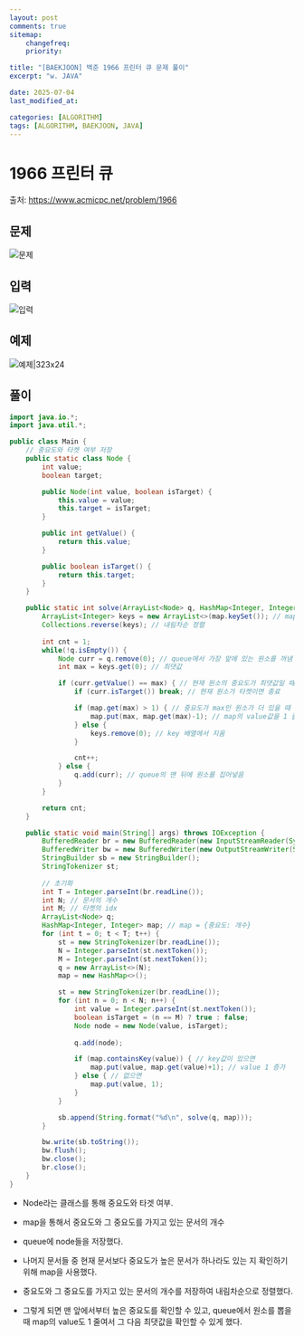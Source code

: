 ```yaml
---
layout: post
comments: true
sitemap:
    changefreq:
    priority:

title: "[BAEKJOON] 백준 1966 프린터 큐 문제 풀이"
excerpt: "w. JAVA"

date: 2025-07-04
last_modified_at: 

categories: [ALGORITHM]
tags: [ALGORITHM, BAEKJOON, JAVA]
---
```


# 1966 프린터 큐
출처: <https://www.acmicpc.net/problem/1966>

## 문제


![문제](https://cdn.jsdelivr.net/gh/aliquis-facio/aliquis-facio.github.io@master/_image/2025-07-04-1.png)

## 입력
![입력](https://cdn.jsdelivr.net/gh/aliquis-facio/aliquis-facio.github.io@master/_image/2025-07-04-2.png)

## 예제
![예제|323x24](https://cdn.jsdelivr.net/gh/aliquis-facio/aliquis-facio.github.io@master/_image/2025-07-04-3.png)

## 풀이
```java
import java.io.*;
import java.util.*;

public class Main {
    // 중요도와 타켓 여부 저장
    public static class Node {
        int value;
        boolean target;

        public Node(int value, boolean isTarget) {
            this.value = value;
            this.target = isTarget;
        }

        public int getValue() {
            return this.value;
        }

        public boolean isTarget() {
            return this.target;
        }
    }

    public static int solve(ArrayList<Node> q, HashMap<Integer, Integer> map) {
        ArrayList<Integer> keys = new ArrayList<>(map.keySet()); // map의 key들을 배열로 바꿈
        Collections.reverse(keys); // 내림차순 정렬
        
        int cnt = 1;
        while(!q.isEmpty()) {
            Node curr = q.remove(0); // queue에서 가장 앞에 있는 원소를 꺼냄
            int max = keys.get(0); // 최댓값

            if (curr.getValue() == max) { // 현재 원소의 중요도가 최댓값일 때
                if (curr.isTarget()) break; // 현재 원소가 타켓이면 종료

                if (map.get(max) > 1) { // 중요도가 max인 원소가 더 있을 때
                    map.put(max, map.get(max)-1); // map의 value값을 1 줄임
                } else {
                    keys.remove(0); // key 배열에서 지움
                }

                cnt++;
            } else {
                q.add(curr); // queue의 맨 뒤에 원소를 집어넣음
            }
        }

        return cnt;
    }

    public static void main(String[] args) throws IOException {
        BufferedReader br = new BufferedReader(new InputStreamReader(System.in));
        BufferedWriter bw = new BufferedWriter(new OutputStreamWriter(System.out));
        StringBuilder sb = new StringBuilder();
        StringTokenizer st;
        
        // 초기화
        int T = Integer.parseInt(br.readLine());
        int N; // 문서의 개수
        int M; // 타켓의 idx
        ArrayList<Node> q;
        HashMap<Integer, Integer> map; // map = {중요도: 개수}
        for (int t = 0; t < T; t++) {
            st = new StringTokenizer(br.readLine());
            N = Integer.parseInt(st.nextToken());
            M = Integer.parseInt(st.nextToken());
            q = new ArrayList<>(N);
            map = new HashMap<>();

            st = new StringTokenizer(br.readLine());
            for (int n = 0; n < N; n++) {
                int value = Integer.parseInt(st.nextToken());
                boolean isTarget = (n == M) ? true : false;
                Node node = new Node(value, isTarget);
                
                q.add(node);

                if (map.containsKey(value)) { // key값이 있으면
                    map.put(value, map.get(value)+1); // value 1 증가
                } else { // 없으면
                    map.put(value, 1);
                }
            }

            sb.append(String.format("%d\n", solve(q, map)));
        }

        bw.write(sb.toString());
        bw.flush();
        bw.close();
        br.close();
    }
}
```

- Node라는 클래스를 통해 중요도와 타겟 여부.
- map을 통해서 중요도와 그 중요도를 가지고 있는 문서의 개수
- queue에 node들을 저장했다.

- 나머지 문서들 중 현재 문서보다 중요도가 높은 문서가 하나라도 있는 지 확인하기 위해 map을 사용했다.
- 중요도와 그 중요도를 가지고 있는 문서의 개수를 저장하여 내림차순으로 정렬했다.
- 그렇게 되면 맨 앞에서부터 높은 중요도를 확인할 수 있고, queue에서 원소를 뽑을 때 map의 value도 1 줄여서 그 다음 최댓값을 확인할 수 있게 했다.